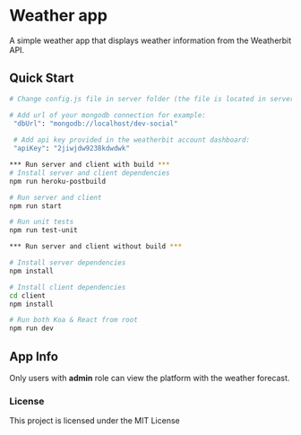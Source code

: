# Weather app
A simple weather app that displays weather information from the Weatherbit API. 
## Quick Start

```bash
# Change config.js file in server folder (the file is located in server/config.js)

# Add url of your mongodb connection for example:
 "dbUrl": "mongodb://localhost/dev-social"
 
 # Add api key provided in the weatherbit account dashboard:
 "apiKey": "2jiwjdw9238kdwdwk"
```

```bash
*** Run server and client with build ***
# Install server and client dependencies
npm run heroku-postbuild

# Run server and client
npm run start

# Run unit tests
npm run test-unit

*** Run server and client without build ***

# Install server dependencies
npm install

# Install client dependencies
cd client
npm install

# Run both Koa & React from root
npm run dev
```

## App Info
Only users with **admin** role can view the platform with the weather forecast.

### License
This project is licensed under the MIT License
